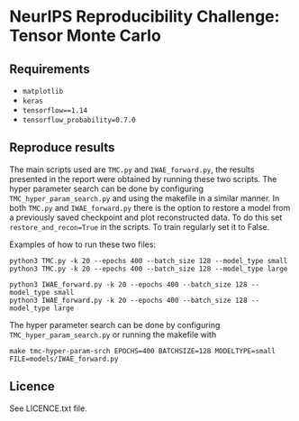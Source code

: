 # NeurIPS Reproducibility Challenge: Tensor Monte Carlo

## Requirements
* ```matplotlib```
* ```keras```
* ```tensorflow==1.14```
* ```tensorflow_probability=0.7.0```


## Reproduce results
The main scripts used are ```TMC.py``` and ```IWAE_forward.py```, the results presented in the report were obtained by running these two scripts. The hyper parameter search can be done by configuring ```TMC_hyper_param_search.py``` and using the makefile in a similar manner. In both ```TMC.py``` and ```IWAE_forward.py``` there is the option to restore a model from a previously saved checkpoint and plot reconstructed data. To do this set ```restore_and_recon=True``` in the scripts. To train regularly set it to False.

Examples of how to run these two files:

```python3 TMC.py -k 20 --epochs 400 --batch_size 128 --model_type small```   
```python3 TMC.py -k 20 --epochs 400 --batch_size 128 --model_type large```   

```python3 IWAE_forward.py -k 20 --epochs 400 --batch_size 128 --model_type small```  
```python3 IWAE_forward.py -k 20 --epochs 400 --batch_size 128 --model_type large```   

The hyper parameter search can be done by configuring ```TMC_hyper_param_search.py``` or running the makefile with

```make tmc-hyper-param-srch EPOCHS=400 BATCHSIZE=128 MODELTYPE=small FILE=models/IWAE_forward.py```

## Licence
See LICENCE.txt file.